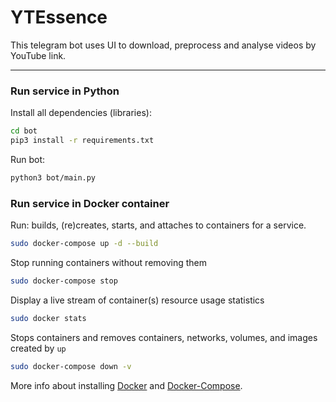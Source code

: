# YTEssence
This telegram bot uses UI to download, preprocess and analyse videos by YouTube link.
___


### Run service in Python

Install all dependencies (libraries):
```bash
cd bot
pip3 install -r requirements.txt
```
Run bot:
```bash
python3 bot/main.py
```


### Run service in Docker container
Run: builds, (re)creates, starts, and attaches to containers for a service.
```bash
sudo docker-compose up -d --build
```
Stop running containers without removing them
```bash
sudo docker-compose stop
```
Display a live stream of container(s) resource usage statistics
```bash
sudo docker stats
```
Stops containers and removes containers, networks, volumes, and images created by `up`
```bash
sudo docker-compose down -v
```

More info about installing [Docker](https://docs.docker.com/get-docker/) and [Docker-Compose](https://docs.docker.com/compose/install/).
